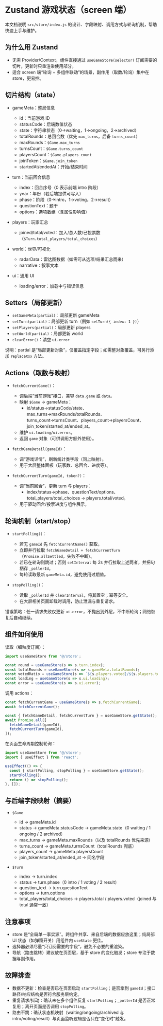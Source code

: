 # Zustand 游戏状态（screen 端）

本文档说明 `src/store/index.js` 的设计、字段映射、调用方式与轮询机制，帮助快速上手与维护。

## 为什么用 Zustand

- 无需 Provider/Context，组件直接通过 `useGameStore(selector)` 订阅需要的切片，更新时只重渲染使用部分。
- 适合 screen 端“轮询 + 多组件联动”的场景，副作用（取数/轮询）集中在 store，更易控。

## 切片结构（state）

- gameMeta：整局信息
  - id：当前游戏 ID
  - statusCode：后端数值状态
  - state：字符串状态（0→waiting，1→ongoing，2→archived）
  - totalRounds：总回合数（优先 `max_turns`，后备 `turns_count`）
  - maxRounds：`$Game.max_turns`
  - turnsCount：`$Game.turns_count`
  - playersCount：`$Game.players_count`
  - joinToken：`$Game.join_token`
  - startedAt/endedAt：开始/结束时间

- turn：当前回合信息
  - index：回合序号（0 表示前端 intro 阶段）
  - year：年份（若后端提供可写入）
  - phase：阶段（0→intro，1→voting，2→result）
  - questionText：题干
  - options：选项数组（含属性影响值）

- players：玩家汇总
  - joined/total/voted：加入/总人数/已投票数（`$Turn.total_players/total_choices`）

- world：世界/可视化
  - radarData：雷达图数据（如需可从选项/结果汇总而来）
  - narrative：叙事文本

- ui：通用 UI
  - loading/error：加载中与错误信息

## Setters（局部更新）

- `setGameMeta(partial)`：局部更新 gameMeta
- `setTurn(partial)`：局部更新 turn（例如 `setTurn({ index: 1 })`）
- `setPlayers(partial)`：局部更新 players
- `setWorld(partial)`：局部更新 world
- `clearError()`：清空 `ui.error`

说明：partial 是“局部更新对象”，仅覆盖指定字段；如需整对象覆盖，可另行添加 `replaceXxx` 方法。

## Actions（取数与映射）

- `fetchCurrentGame()`：
  - 调后端“当前游戏”接口，兼容 `data.game` 或 `data`。
  - 映射 `$Game` → gameMeta：
    - id/status→statusCode/state、max_turns→maxRounds/totalRounds、turns_count→turnsCount、players_count→playersCount、join_token/started_at/ended_at。
  - 维护 `ui.loading/ui.error`。
  - 返回 `game` 对象（可供调用方额外使用）。

- `fetchGameDetail(gameId)`：
  - 调“游戏详情”，刷新统计类字段（同上映射）。
  - 用于大屏整体面板（玩家数、总回合、进度等）。

- `fetchCurrentTurn(gameId, token?)`：
  - 调“当前回合”，更新 turn 与 players：
    - index/status→phase、questionText/options、total_players/total_choices → players.total/voted。
  - 用于驱动回合/投票进度与组件展示。

## 轮询机制（start/stop）

- `startPolling()`：
  - 若无 `gameId` 先 `fetchCurrentGame()` 获取。
  - 立即并行拉取 `fetchGameDetail + fetchCurrentTurn`（`Promise.allSettled`，失败不中断）。
  - 若已在轮询则跳过；否则 `setInterval` 每 2s 并行拉取上述两者，并把句柄存 `_pollerId`。
  - 每轮读取最新 `gameMeta.id`，避免使用过期值。

- `stopPolling()`：
  - 读取 `_pollerId` 并 `clearInterval`，将其置空；幂等安全。
  - 在大屏相关页面卸载时调用，防止泄漏与重复请求。

错误策略：任一请求失败仅更新 `ui.error`，不抛出到外层，不中断轮询；网络恢复后自动继续。

## 组件如何使用

读取（细粒度订阅）：

```jsx
import useGameStore from '@/store';

const round = useGameStore(s => s.turn.index);
const totalRounds = useGameStore(s => s.gameMeta.totalRounds);
const votedRatio = useGameStore(s => `${s.players.voted}/${s.players.total}`);
const loading = useGameStore(s => s.ui.loading);
const error = useGameStore(s => s.ui.error);
```

调用 actions：

```jsx
const fetchCurrentGame = useGameStore(s => s.fetchCurrentGame);
await fetchCurrentGame();

const { fetchGameDetail, fetchCurrentTurn } = useGameStore.getState();
await Promise.all([
  fetchGameDetail(gameId),
  fetchCurrentTurn(gameId),
]);
```

在页面生命周期控制轮询：

```jsx
import useGameStore from '@/store';
import { useEffect } from 'react';

useEffect(() => {
  const { startPolling, stopPolling } = useGameStore.getState();
  startPolling();
  return () => stopPolling();
}, []);
```

## 与后端字段映射（摘要）

- `$Game`
  - id → gameMeta.id
  - status → gameMeta.statusCode → gameMeta.state（0 waiting / 1 ongoing / 2 archived）
  - max_turns → gameMeta.maxRounds（以及 totalRounds 优先来源）
  - turns_count → gameMeta.turnsCount（totalRounds 兜底）
  - players_count → gameMeta.playersCount
  - join_token/started_at/ended_at → 同名字段

- `$Turn`
  - index → turn.index
  - status → turn.phase（0 intro / 1 voting / 2 result）
  - question_text → turn.questionText
  - options → turn.options
  - total_players/total_choices → players.total / players.voted（joined 与 total 通常一致）

## 注意事项

- store 是“全局单一事实源”。跨组件共享、来自后端的数据应放这里；纯局部 UI 状态（如弹窗开关）用组件内 `useState` 更佳。
- 选择器必须尽量“只订阅需要的字段”，避免不必要的重渲染。
- 导航（路由跳转）建议放在页面层，基于 store 的变化触发；store 专注于数据与副作用。

## 故障排查

- 数据不更新：检查是否已在页面启动 `startPolling`；是否拿到 `gameId`；接口路径/响应结构是否符合服务层约定。
- 重复请求/抖动：确认未在多个组件反复 `startPolling`；`_pollerId` 是否正常复用；离开页面是否调用 `stopPolling`。
- 路由不跳：确认状态机映射（waiting/ongoing/archived 与 intro/voting/result）与页面监听逻辑是否只在“变化时”触发。


